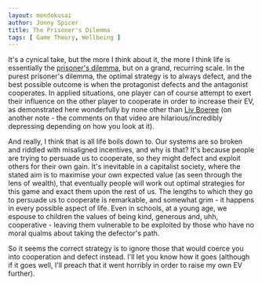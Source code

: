 ```yaml
---
layout: mendokusai
author: Jonny Spicer
title: The Prisoner's Dilemma
tags: [ Game Theory, Wellbeing ]
---
```

It's a cynical take, but the more I think about it, the more I think life is essentially the [prisoner's dilemma](https://en.wikipedia.org/wiki/Prisoner%27s_dilemma), but on a grand, recurring scale. In the purest prisoner's dilemma, the optimal strategy is to
always defect, and the best possible outcome is when the protagonist defects and the antagonist cooperates. In applied situations,
one player can of course attempt to exert their influence on the other player to cooperate in order to increase their EV, as
demonstrated here wonderfully by none other than [Liv Boeree](https://www.youtube.com/watch?v=y6GhbT-zEfc) (on another note - the
comments on that video are hilarious/incredibly depressing depending on how you look at it).

And really, I think that is all life boils down to. Our systems are so broken and riddled with misaligned incentives, and why is
that? It's because people are trying to persuade us to cooperate, so they might defect and exploit others for their own gain. It's
inevitable in a capitalist society, where the stated aim is to maximise your own expected value (as seen through the lens of wealth), that
eventually people will work out optimal strategies for this game and exact them upon the rest of us. The lengths to which they go
to persuade us to cooperate is remarkable, and somewhat grim - it happens in every possible aspect of life. Even in schools, at a
young age, we espouse to children the values of being kind, generous and, uhh, cooperative - leaving them vulnerable to be exploited
by those who have no moral qualms about taking the defector's path.

So it seems the correct strategy is to ignore those that would coerce you into cooperation and defect instead. I'll let you know
how it goes (although if it goes well, I'll preach that it went horribly in order to raise my own EV further).
